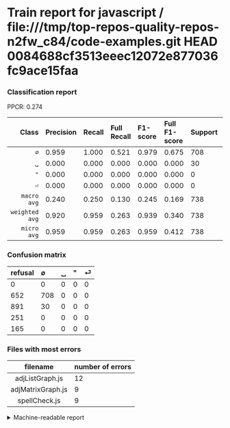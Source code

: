 # Train report for javascript / file:///tmp/top-repos-quality-repos-n2fw_c84/code-examples.git HEAD 0084688cf3513eeec12072e877036fc9ace15faa

### Classification report

PPCR: 0.274

| Class | Precision | Recall | Full Recall | F1-score | Full F1-score | Support | Full Support | PPCR |
|------:|:----------|:-------|:------------|:---------|:---------|:--------|:-------------|:-----|
| `∅` | 0.959| 1.000| 0.521| 0.979| 0.675| 708| 1360| 0.521 |
| `␣` | 0.000| 0.000| 0.000| 0.000| 0.000| 30| 921| 0.033 |
| `"` | 0.000| 0.000| 0.000| 0.000| 0.000| 0| 251| 0.000 |
| `⏎` | 0.000| 0.000| 0.000| 0.000| 0.000| 0| 165| 0.000 |
| `macro avg` | 0.240| 0.250| 0.130| 0.245| 0.169| 738| 2697| 0.274 |
| `weighted avg` | 0.920| 0.959| 0.263| 0.939| 0.340| 738| 2697| 0.274 |
| `micro avg` | 0.959| 0.959| 0.263| 0.959| 0.412| 738| 2697| 0.274 |

### Confusion matrix

|refusal|  ∅| ␣| "| ⏎| 
|:---|:---|:---|:---|:---|
|0 |0 |0 |0 |0 |
|652 |708 |0 |0 |0 |
|891 |30 |0 |0 |0 |
|251 |0 |0 |0 |0 |
|165 |0 |0 |0 |0 |

### Files with most errors

| filename | number of errors|
|:----:|:-----|
| adjListGraph.js | 12 |
| adjMatrixGraph.js | 9 |
| spellCheck.js | 9 |

<details>
    <summary>Machine-readable report</summary>
```json
{
  "cl_report": {"\"": {"f1-score": 0.0, "precision": 0.0, "recall": 0.0, "support": 0}, "macro avg": {"f1-score": 0.24481327800829875, "precision": 0.23983739837398374, "recall": 0.25, "support": 738}, "micro avg": {"f1-score": 0.959349593495935, "precision": 0.959349593495935, "recall": 0.959349593495935, "support": 738}, "weighted avg": {"f1-score": 0.9394460749586748, "precision": 0.9203516425408157, "recall": 0.959349593495935, "support": 738}, "\u2205": {"f1-score": 0.979253112033195, "precision": 0.959349593495935, "recall": 1.0, "support": 708}, "\u23ce": {"f1-score": 0.0, "precision": 0.0, "recall": 0.0, "support": 0}, "\u2423": {"f1-score": 0.0, "precision": 0.0, "recall": 0.0, "support": 30}},
  "cl_report_full": {"\"": {"f1-score": 0.0, "precision": 0.0, "recall": 0.0, "support": 251}, "macro avg": {"f1-score": 0.16873212583412775, "precision": 0.23983739837398374, "recall": 0.13014705882352942, "support": 2697}, "micro avg": {"f1-score": 0.4122270742358079, "precision": 0.959349593495935, "recall": 0.2625139043381535, "support": 2697}, "weighted avg": {"f1-score": 0.3403421448044698, "precision": 0.483765460568955, "recall": 0.2625139043381535, "support": 2697}, "\u2205": {"f1-score": 0.674928503336511, "precision": 0.959349593495935, "recall": 0.5205882352941177, "support": 1360}, "\u23ce": {"f1-score": 0.0, "precision": 0.0, "recall": 0.0, "support": 165}, "\u2423": {"f1-score": 0.0, "precision": 0.0, "recall": 0.0, "support": 921}},
  "ppcr": 0.27363737486095663
}
```
</details>

